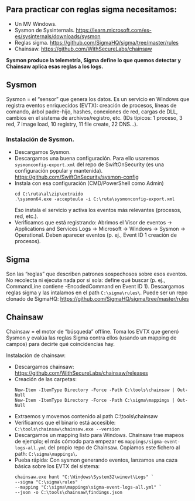 ## Para practicar con reglas sigma necesitamos:
- Un MV Windows.
- Sysmon de Sysinternals. https://learn.microsoft.com/es-es/sysinternals/downloads/sysmon
- Reglas sigma. https://github.com/SigmaHQ/sigma/tree/master/rules
- Chainsaw. https://github.com/WithSecureLabs/chainsaw

**Sysmon produce la telemetría, Sigma define lo que quemos detectar y Chainsaw aplica esas reglas a los logs.**

## Sysmon
Sysmon = el “sensor” que genera los datos.
Es un servicio en Windows que registra eventos enriquecidos (EVTX): creación de procesos, líneas de comando, árbol padre-hijo, hashes, conexiones de red, cargas de DLL, cambios en el sistema de archivos/registro, etc. (IDs típicos: 1 proceso, 3 red, 7 image load, 10 registry, 11 file create, 22 DNS…).

### Instalación de Sysmon.
- Descargamos Sysmon.
- Descargamos una buena configuración. Para ello usaremos `sysmonconfig-export.xml` del repo de SwiftOnSecurity (es una configuración popular y mantenida). https://github.com/SwiftOnSecurity/sysmon-config
- Instala con esa configuración (CMD/PowerShell como Admin)
  ```
  cd C:\ruta\al\zip\extraido
  .\sysmon64.exe -accepteula -i C:\ruta\sysmonconfig-export.xml
  ```
  Eso instala el servicio y activa los eventos más relevantes (procesos, red, etc.). 
- Verificamos que está registrando: Abrimos el Visor de eventos → Applications and Services Logs → Microsoft → Windows → Sysmon → Operational. Deben aparecer eventos (p. ej., Event ID 1 creación de procesos).

## Sigma
Son las “reglas” que describen patrones sospechosos sobre esos eventos. No recolecta ni ejecuta nada por sí sola: define qué buscar (p. ej., CommandLine contiene -EncodedCommand en Event ID 1).
Descargamos reglas sigma y las intalamos en el path `C:\sigma\rules\`. Puede ser un repo clonado de SigmaHQ: https://github.com/SigmaHQ/sigma/tree/master/rules

## Chainsaw
Chainsaw = el motor de “búsqueda” offline. Toma los EVTX que generó Sysmon y evalúa las reglas Sigma contra ellos (usando un mapping de campos) para decirte qué coincidencias hay.

Instalación de chainsaw:
- Descargamos chainsaw: https://github.com/WithSecureLabs/chainsaw/releases
- Creación de las carpetas:
  ```
  New-Item -ItemType Directory -Force -Path C:\tools\chainsaw | Out-Null
  New-Item -ItemType Directory -Force -Path C:\sigma\mappings | Out-Null
  ```
- Extraemos y movemos contenido al path C:\tools\chainsaw
- Verificamos que el binario está accesible: `C:\tools\chainsaw\chainsaw.exe --version`
- Descargamos un mapping listo para Windows. Chainsaw trae mapeos de ejemplo; el más cómodo para empezar es `mappings/sigma-event-logs-all.yml` del propio repo de Chainsaw. Copiamos este fichero al path: `C:\sigma\mappings\`.
- Pueba rápida: Con sysmon generando eventos, lanzamos una caza básica sobre los EVTX del sistema:
  ```
  chainsaw.exe hunt "C:\Windows\System32\winevt\Logs" `
  --sigma "C:\sigma\rules" `
  --mapping "C:\sigma\mappings\sigma-event-logs-all.yml" `
  --json -o C:\tools\chainsaw\findings.json
  ```

